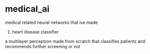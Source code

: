# medical_ai
medical related neural networks that ive made

1. heart disease classifier

a multilayer perceptron made from scratch that classifies patients and recommends further screening or not
